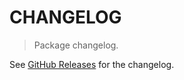 # CHANGELOG

> Package changelog.

See [GitHub Releases](https://github.com/stdlib-js/random-streams-mt19937/releases) for the changelog.
